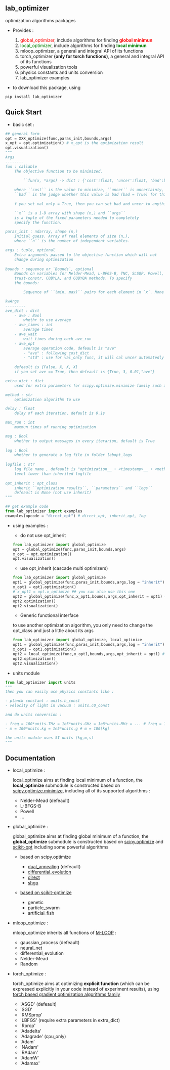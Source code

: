 lab_optimizer
---------
optimization algorithms packages

- Provides : 
  1. <span style="color:red">global_optimizer</span>, include algorithms for finding <span style="color:red">__global minimun__</span> 
  2. <span style="color:green">local_optimizer</span>, include algorithms for finding <span style="color:green">__local minimun__</span>
  3. mloop_optimizer, a general and integral API of its functions
  4. torch_optimizer __(only for torch functions)__, a general and integral API of its functions
  5. powerful visualization tools
  6. physics constants and units conversion 
  7. lab_optimizer examples

- to download this package, using
```shell
pip install lab_optimizer
```

Quick Start
---------
- basic set : 
```python
## general form
opt = XXX_optimize(func,paras_init,bounds,args)
x_opt = opt.optimization() # x_opt is the optimization result
opt.visualization()
"""
Args
--------
fun : callable
    The objective function to be minimized.

        ``fun(x, *args) -> dict : {'cost':float, 'uncer':float, 'bad':bool}``
        
    where ``cost`` is the value to minimize, ``uncer`` is uncertainty,
    ``bad`` is the judge whether this value is bad (bad = True) for this cost
    
    f you set val_only = True, then you can set bad and uncer to anything because they will not be used and default is True

    ``x`` is a 1-D array with shape (n,) and ``args``
    is a tuple of the fixed parameters needed to completely
    specify the function.

paras_init : ndarray, shape (n,)
    Initial guess. Array of real elements of size (n,),
    where ``n`` is the number of independent variables.

args : tuple, optional
    Extra arguments passed to the objective function which will not
    change during optimization
    
bounds : sequence or `Bounds`, optional
    Bounds on variables for Nelder-Mead, L-BFGS-B, TNC, SLSQP, Powell,
    trust-constr, COBYLA, and COBYQA methods. To specify
    the bounds:

        Sequence of ``(min, max)`` pairs for each element in `x`. None is used to specify no bound.

kwArgs
---------
ave_dict : dict
    - ave : Bool
        whethr to use average
    - ave_times : int
        average times
    - ave_wait
        wait times during each ave_run
    - ave_opt
        average operation code, defeault is "ave"
        - "ave" : following cost_dict
        - "std" : use for val_only func, it will cal uncer automatedly
        
    defeault is {False, X, X, X}
    if you set ave == True, then defeault is {True, 3, 0.01,"ave"}

extra_dict : dict
    used for extra parameters for scipy.optimize.minimize family such as jac, hessel ... 

method : str 
    optimization algorithm to use

delay : float 
    delay of each iteration, default is 0.1s

max_run : int 
    maxmun times of running optimization

msg : Bool
    whether to output massages in every iterarion, default is True
    
log : Bool
    whether to generate a log file in folder labopt_logs
    
logfile : str
    log file name , defeault is "optimization__ + <timestamp>__ + <method>__.txt"
    level lower than inherited logfile
    
opt_inherit : opt_class 
    inherit ``optimization results``, ``parameters`` and ``logs``
    defeault is None (not use inherit)
"""

## get example code
from lab_optimizer import examples
examples(opcode = "direct_opt") # direct_opt, inherit_opt, log
```

- using examples : 

    - do not use opt_inherit
    ```python
    from lab_optimizer import global_optimize
    opt = global_optimize(func,paras_init,bounds,args)
    x_opt = opt.optimization()
    opt.visualization()
    ```

    - use opt_inherit (cascade multi optimizers)
    ```python
    from lab_optimizer import global_optimize
    opt1 = global_optimize(func,paras_init,bounds,args,log = "inherit")
    x_opt1 = opt1.optimization()
    # x_opt1 = opt.x_optimize ## you can also use this one
    opt2 = global_optimize(func,x_opt1,bounds,args,opt_inherit = opt1) # paras_init will be automatically set to x_opt1 
    opt2.optimization()
    opt2.visualization()
    ```

    - Generic functional interface
    
    to use another optimization algorithm, you only need to change the opt_class and just a little about its args
    ```python
    from lab_optimizer import global_optimize, local_optimize
    opt1 = global_optimize(func,paras_init,bounds,args,log = "inherit")
    x_opt1 = opt1.optimization()
    opt2 = local_optimize(func,x_opt1,bounds,args,opt_inherit = opt1) # just change opt_class from global_opt to local_opt
    opt2.optimization()
    opt2.visualization()
    ```

- units module 
```python
from lab_optimizer import units
"""
then you can easily use physics constants like :

- planck constant : units.h_const
- velocity of light in vacuum : units.c0_const

and do units conversion :  

- freq = 100*units.THz = 1e5*units.GHz = 1e8*units.MHz = ... # freq = 1e14 Hz
- m = 100*units.kg = 1e5*units.g # m = 100[kg]

the units module uses SI units (kg,m,s)
"""
```

Documentation
---------
- local_optimize : 
  
  local_optimize aims at finding local minimum of a function, the __local_optimize__ submodule is constructed based on [scipy.optimize.minimize](https://docs.scipy.org/doc/scipy/reference/generated/scipy.optimize.minimize.html), including all of its supported algorithms : 

  - Nelder-Mead (defeault)
  - L-BFGS-B
  - Powell
  - ...

- global_optimize :
  
  global_optimize aims at finding global minimum of a function, the __global_optimize__ submodule is constructed based on [scipy.optimize](https://docs.scipy.org/doc/scipy/reference/optimize.html) and [scikit-opt](https://scikit-opt.github.io/scikit-opt/#/en/README) including some powerful algorithms 
  
  - based on scipy.optimize 

    - [dual_annealing](https://docs.scipy.org/doc/scipy/reference/generated/scipy.optimize.dual_annealing.html#scipy.optimize.dual_annealing) (defeault)
    - [differential_evolution](https://docs.scipy.org/doc/scipy/reference/generated/scipy.optimize.differential_evolution.html#scipy.optimize.differential_evolution)
    - [direct](https://docs.scipy.org/doc/scipy/reference/generated/scipy.optimize.direct.html#scipy.optimize.direct)
    - [shgo](https://docs.scipy.org/doc/scipy/reference/generated/scipy.optimize.shgo.html#scipy.optimize.shgo)

  - [based on scikit-optimize](https://scikit-opt.github.io/scikit-opt/#/en/README)
    
    - genetic
    - particle_swarm
    - artificial_fish

- mloop_optimize :

  mloop_optimize inherits all functions of [M-LOOP](https://m-loop.readthedocs.io/en/stable/index.html) : 

  - gaussian_process (defeault)
  - neural_net
  - differential_evolution
  - Nelder-Mead
  - Random

- torch_optimize : 

  torch_optimize aims at optimizing __explicit function__ (which can be expressed explicitly in your code instead of experiment results), using [torch based gradient optimization algorithms family](https://pytorch.org/docs/stable/optim.html) 

  - 'ASGD' (defeault)
  - 'SGD'
  - 'RMSprop'
  - 'LBFGS' (require extra parameters in extra_dict)
  - 'Rprop'
  - 'Adadelta'
  - 'Adagrade' (cpu_only)
  - 'Adam'
  - 'NAdam'
  - 'RAdam'
  - 'AdamW'
  - 'Adamax'

  